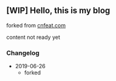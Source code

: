 ## [WIP] Hello, this is my blog

forked from [cnfeat.com](https://github.com/cnfeat/cnfeat.github.io)

content not ready yet

### Changelog

- 2019-06-26
	+ forked
